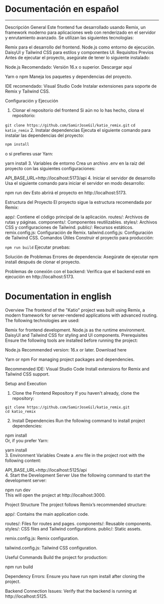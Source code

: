 # Documentación en español
---

Descripción General
Este frontend fue desarrollado usando Remix, un framework moderno para aplicaciones web con renderizado en el servidor y enrutamiento avanzado. Se utilizan las siguientes tecnologías:

Remix para el desarrollo del frontend.
Node.js como entorno de ejecución.
DaisyUI y Tailwind CSS para estilos y componentes UI.
Requisitos Previos
Antes de ejecutar el proyecto, asegúrate de tener lo siguiente instalado:

Node.js
Recomendado: Versión 16.x o superior.
Descargar aquí

Yarn o npm
Maneja los paquetes y dependencias del proyecto.

IDE recomendado: Visual Studio Code
Instalar extensiones para soporte de Remix y Tailwind CSS.

Configuración y Ejecución
1. Clonar el repositorio del frontend
Si aún no lo has hecho, clona el repositorio:

`git clone https://github.com/SamirJoseGil/katio_remix.git`
`cd katio_remix`
2. Instalar dependencias
Ejecuta el siguiente comando para instalar las dependencias del proyecto:

```bash
npm install
```

o si prefieres usar Yarn:

yarn install
3. Variables de entorno
Crea un archivo .env en la raíz del proyecto con las siguientes configuraciones:

API_BASE_URL=http://localhost:5173/api
4. Iniciar el servidor de desarrollo
Usa el siguiente comando para iniciar el servidor en modo desarrollo:

npm run dev
Esto abrirá el proyecto en http://localhost:5173.

Estructura del Proyecto
El proyecto sigue la estructura recomendada por Remix:

app/: Contiene el código principal de la aplicación.
routes/: Archivos de rutas y páginas.
components/: Componentes reutilizables.
styles/: Archivos CSS y configuraciones de Tailwind.
public/: Recursos estáticos.
remix.config.js: Configuración de Remix.
tailwind.config.js: Configuración de Tailwind CSS.
Comandos Útiles
Construir el proyecto para producción:

`npm run build`
Ejecutar pruebas:


Solución de Problemas
Errores de dependencia:
Asegúrate de ejecutar npm install después de clonar el proyecto.

Problemas de conexión con el backend:
Verifica que el backend esté en ejecución en http://localhost:5173.

# Documentation in english

Overview
The frontend of the "Katio" project was built using Remix, a modern framework for server-rendered applications with advanced routing. The following technologies are used:

Remix for frontend development.
Node.js as the runtime environment.
DaisyUI and Tailwind CSS for styling and UI components.
Prerequisites
Ensure the following tools are installed before running the project:

Node.js
Recommended version: 16.x or later.
Download here

Yarn or npm
For managing project packages and dependencies.

Recommended IDE: Visual Studio Code
Install extensions for Remix and Tailwind CSS support.

Setup and Execution
1. Clone the Frontend Repository
If you haven't already, clone the repository:

`git clone https://github.com/SamirJoseGil/katio_remix.git`  
`cd katio_remix`

2. Install Dependencies
Run the following command to install project dependencies:

npm install  
Or, if you prefer Yarn:

yarn install  
3. Environment Variables
Create a .env file in the project root with the following content:

API_BASE_URL=http://localhost:5125/api  
4. Start the Development Server
Use the following command to start the development server:

npm run dev  
This will open the project at http://localhost:3000.

Project Structure
The project follows Remix’s recommended structure:

app/: Contains the main application code.

routes/: Files for routes and pages.
components/: Reusable components.
styles/: CSS files and Tailwind configurations.
public/: Static assets.

remix.config.js: Remix configuration.

tailwind.config.js: Tailwind CSS configuration.

Useful Commands
Build the project for production:

npm run build  

Dependency Errors:
Ensure you have run npm install after cloning the project.

Backend Connection Issues:
Verify that the backend is running at http://localhost:5125.

